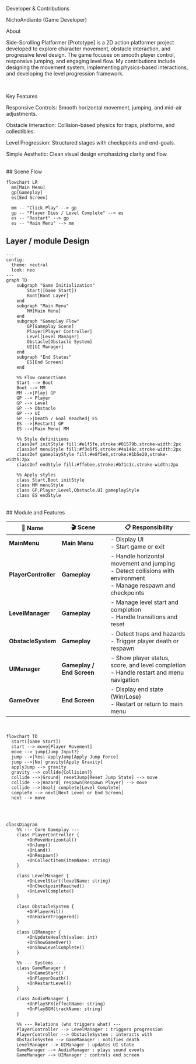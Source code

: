 Developer & Contributions

NichoAndianto (Game Developer)
<br>

About

Side-Scrolling Platformer [Prototype] is a 2D action platformer project developed to explore character movement, obstacle interaction, and progressive level design. The game focuses on smooth player control, responsive jumping, and engaging level flow. My contributions include designing the movement system, implementing physics-based interactions, and developing the level progression framework.

<br>

Key Features

Responsive Controls: Smooth horizontal movement, jumping, and mid-air adjustments.

Obstacle Interaction: Collision-based physics for traps, platforms, and collectibles.

Level Progression: Structured stages with checkpoints and end-goals.

Simple Aesthetic: Clean visual design emphasizing clarity and flow.

<br>
## Scene Flow 

```mermaid
flowchart LR
  mm[Main Menu]
  gp[Gameplay]
  es[End Screen]

  mm -- "Click Play" --> gp
  gp -- "Player Dies / Level Complete" --> es
  es -- "Restart" --> gp
  es -- "Main Menu" --> mm

```
## Layer / module Design 

```mermaid
---
config:
  theme: neutral
  look: neo
---
graph TD
    subgraph "Game Initialization"
        Start([Game Start])
        Boot[Boot Layer]
    end
    subgraph "Main Menu"
        MM[Main Menu]
    end
    subgraph "Gameplay Flow"
        GP[Gameplay Scene]
        Player[Player Controller]
        Level[Level Manager]
        Obstacle[Obstacle System]
        UI[UI Manager]
    end
    subgraph "End States"
        ES[End Screen]
    end

    %% Flow connections
    Start --> Boot
    Boot --> MM
    MM -->|Play| GP
    GP --> Player
    GP --> Level
    GP --> Obstacle
    GP --> UI
    GP -->|Death / Goal Reached| ES
    ES -->|Restart| GP
    ES -->|Main Menu| MM

    %% Style definitions
    classDef initStyle fill:#e1f5fe,stroke:#01579b,stroke-width:2px
    classDef menuStyle fill:#f3e5f5,stroke:#4a148c,stroke-width:2px
    classDef gameplayStyle fill:#e8f5e8,stroke:#1b5e20,stroke-width:2px
    classDef endStyle fill:#ffebee,stroke:#b71c1c,stroke-width:2px

    %% Apply styles
    class Start,Boot initStyle
    class MM menuStyle
    class GP,Player,Level,Obstacle,UI gameplayStyle
    class ES endStyle

```

<br>
## Module and Features

| 📂 Name              | 🎬 Scene                  | 📋 Responsibility                                                                                                      |
| -------------------- | ------------------------- | ---------------------------------------------------------------------------------------------------------------------- |
| **MainMenu**         | **Main Menu**             | - Display UI<br/>- Start game or exit                                                                                  |
| **PlayerController** | **Gameplay**              | - Handle horizontal movement and jumping<br/>- Detect collisions with environment<br/>- Manage respawn and checkpoints |
| **LevelManager**     | **Gameplay**              | - Manage level start and completion<br/>- Handle transitions and reset                                                 |
| **ObstacleSystem**   | **Gameplay**              | - Detect traps and hazards<br/>- Trigger player death or respawn                                                       |
| **UIManager**        | **Gameplay / End Screen** | - Show player status, score, and level completion<br/>- Handle restart and menu navigation                             |
| **GameOver**         | **End Screen**            | - Display end state (Win/Lose)<br/>- Restart or return to main menu                                                    |

<br>

```mermaid
flowchart TD
  start([Game Start])
  start --> move[Player Movement]
  move --> jump{Jump Input?}
  jump -->|Yes| applyJump[Apply Jump Force]
  jump -->|No| gravity[Apply Gravity]
  applyJump --> gravity
  gravity --> collide{Collision?}
  collide -->|Ground| resetJump[Reset Jump State] --> move
  collide -->|Hazard| respawn[Respawn Player] --> move
  collide -->|Goal| complete[Level Complete]
  complete --> next[Next Level or End Screen]
  next --> move


```

<br>

```mermaid
classDiagram
    %% --- Core Gameplay ---
    class PlayerController {
        +OnMoveHorizontal()
        +OnJump()
        +OnLand()
        +OnRespawn()
        +OnCollectItem(itemName: string)
    }

    class LevelManager {
        +OnLevelStart(levelName: string)
        +OnCheckpointReached()
        +OnLevelComplete()
    }

    class ObstacleSystem {
        +OnPlayerHit()
        +OnHazardTriggered()
    }

    class UIManager {
        +OnUpdateHealth(value: int)
        +OnShowGameOver()
        +OnShowLevelComplete()
    }

    %% --- Systems ---
    class GameManager {
        +OnGameStart()
        +OnPlayerDeath()
        +OnRestartLevel()
    }

    class AudioManager {
        +OnPlaySFX(effectName: string)
        +OnPlayBGM(trackName: string)
    }

    %% --- Relations (who triggers what) ---
    PlayerController --> LevelManager : triggers progression
    PlayerController --> ObstacleSystem : interacts with
    ObstacleSystem --> GameManager : notifies death
    LevelManager --> UIManager : updates UI state
    GameManager --> AudioManager : plays sound events
    GameManager --> UIManager : controls end screen


